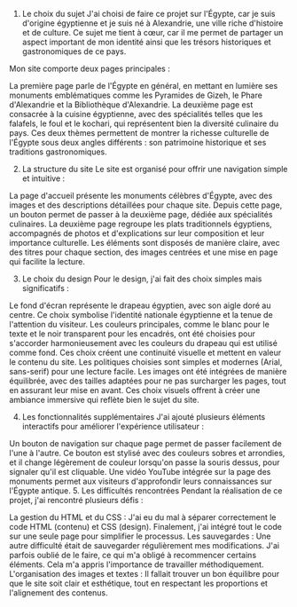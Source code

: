1. Le choix du sujet
J'ai choisi de faire ce projet sur l'Égypte, car je suis d'origine égyptienne et je suis né à Alexandrie, une ville riche d'histoire et de culture. Ce sujet me tient à cœur, car il me permet de partager un aspect important de mon identité ainsi que les trésors historiques et gastronomiques de ce pays.

Mon site comporte deux pages principales :

La première page parle de l'Égypte en général, en mettant en lumière ses monuments emblématiques comme les Pyramides de Gizeh, le Phare d'Alexandrie et la Bibliothèque d'Alexandrie.
La deuxième page est consacrée à la cuisine égyptienne, avec des spécialités telles que les falafels, le foul et le kochari, qui représentent bien la diversité culinaire du pays.
Ces deux thèmes permettent de montrer la richesse culturelle de l'Égypte sous deux angles différents : son patrimoine historique et ses traditions gastronomiques.

2. La structure du site
Le site est organisé pour offrir une navigation simple et intuitive :

La page d'accueil présente les monuments célèbres d'Égypte, avec des images et des descriptions détaillées pour chaque site.
Depuis cette page, un bouton permet de passer à la deuxième page, dédiée aux spécialités culinaires.
La deuxième page regroupe les plats traditionnels égyptiens, accompagnés de photos et d'explications sur leur composition et leur importance culturelle.
Les éléments sont disposés de manière claire, avec des titres pour chaque section, des images centrées et une mise en page qui facilite la lecture.

3. Le choix du design
Pour le design, j'ai fait des choix simples mais significatifs :

Le fond d'écran représente le drapeau égyptien, avec son aigle doré au centre. Ce choix symbolise l'identité nationale égyptienne et la tenue de l'attention du visiteur.
Les couleurs principales, comme le blanc pour le texte et le noir transparent pour les encadrés, ont été choisies pour s'accorder harmonieusement avec les couleurs du drapeau qui est utilisé comme fond. Ces choix créent une continuité visuelle et mettent en valeur le contenu du site.
Les politiques choisies sont simples et modernes (Arial, sans-serif) pour une lecture facile.
Les images ont été intégrées de manière équilibrée, avec des tailles adaptées pour ne pas surcharger les pages, tout en assurant leur mise en avant.
Ces choix visuels offrent à créer une ambiance immersive qui reflète bien le sujet du site.

4. Les fonctionnalités supplémentaires
J'ai ajouté plusieurs éléments interactifs pour améliorer l'expérience utilisateur :

Un bouton de navigation sur chaque page permet de passer facilement de l'une à l'autre. Ce bouton est stylisé avec des couleurs sobres et arrondies, et il change légèrement de couleur lorsqu'on passe la souris dessus, pour signaler qu'il est cliquable.
Une vidéo YouTube intégrée sur la page des monuments permet aux visiteurs d'approfondir leurs connaissances sur l'Égypte antique.
5. Les difficultés rencontrées
Pendant la réalisation de ce projet, j'ai rencontré plusieurs défis :

La gestion du HTML et du CSS : J'ai eu du mal à séparer correctement le code HTML (contenu) et CSS (design). Finalement, j'ai intégré tout le code sur une seule page pour simplifier le processus.
Les sauvegardes : Une autre difficulté était de sauvegarder régulièrement mes modifications. J'ai parfois oublié de le faire, ce qui m'a obligé à recommencer certains éléments. Cela m'a appris l'importance de travailler méthodiquement.
L'organisation des images et textes : Il fallait trouver un bon équilibre pour que le site soit clair et esthétique, tout en respectant les proportions et l'alignement des contenus.
